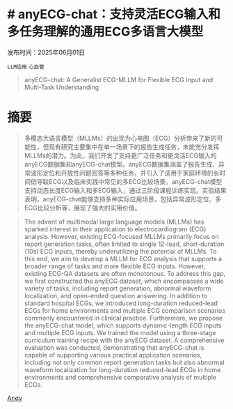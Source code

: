 # # anyECG-chat：支持灵活ECG输入和多任务理解的通用ECG多语言大模型

发布时间：2025年06月01日

`LLM应用` `心血管`

> anyECG-chat: A Generalist ECG-MLLM for Flexible ECG Input and Multi-Task Understanding

# 摘要

> 多模态大语言模型（MLLMs）的出现为心电图（ECG）分析带来了新的可能性，但现有研究主要集中在单一场景下的报告生成任务，未能充分发挥MLLMs的潜力。为此，我们开发了支持更广泛任务和更灵活ECG输入的anyECG数据集和anyECG-chat模型。anyECG数据集涵盖了报告生成、异常波形定位和开放性问题回答等多种任务，并引入了适用于家庭环境的长时间低导联ECG以及临床实践中常见的多ECG比较场景。anyECG-chat模型支持动态长度ECG输入和多ECG输入，通过三阶段课程训练实现。实验结果表明，anyECG-chat能够支持多种实际应用场景，包括异常波形定位、多ECG比较分析等，展现了强大的实用价值。

> The advent of multimodal large language models (MLLMs) has sparked interest in their application to electrocardiogram (ECG) analysis. However, existing ECG-focused MLLMs primarily focus on report generation tasks, often limited to single 12-lead, short-duration (10s) ECG inputs, thereby underutilizing the potential of MLLMs. To this end, we aim to develop a MLLM for ECG analysis that supports a broader range of tasks and more flexible ECG inputs. However, existing ECG-QA datasets are often monotonous. To address this gap, we first constructed the anyECG dataset, which encompasses a wide variety of tasks, including report generation, abnormal waveform localization, and open-ended question answering. In addition to standard hospital ECGs, we introduced long-duration reduced-lead ECGs for home environments and multiple ECG comparison scenarios commonly encountered in clinical practice. Furthermore, we propose the anyECG-chat model, which supports dynamic-length ECG inputs and multiple ECG inputs. We trained the model using a three-stage curriculum training recipe with the anyECG dataset. A comprehensive evaluation was conducted, demonstrating that anyECG-chat is capable of supporting various practical application scenarios, including not only common report generation tasks but also abnormal waveform localization for long-duration reduced-lead ECGs in home environments and comprehensive comparative analysis of multiple ECGs.

[Arxiv](https://arxiv.org/abs/2506.00942)